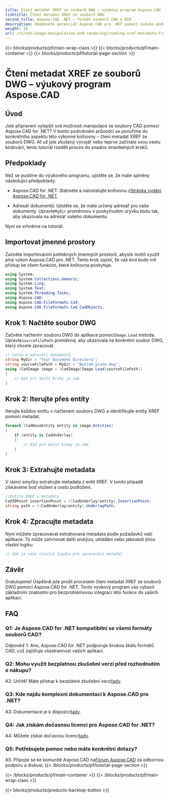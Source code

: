 ```yaml
---
title: Čtení metadat XREF ze souborů DWG – výukový program Aspose.CAD
linktitle: Čtení metadat XREF ze souborů DWG
second_title: Aspose.CAD .NET – formát souborů CAD a BIM
description: Odemkněte potenciál Aspose.CAD pro .NET pomocí našeho podrobného návodu na čtení metadat XREF ze souborů DWG.
weight: 16
url: /cs/net/image-manipulation-and-rendering/reading-xref-metadata-from-dwg/
---
```


{{< blocks/products/pf/main-wrap-class >}}
{{< blocks/products/pf/main-container >}}
{{< blocks/products/pf/tutorial-page-section >}}

# Čtení metadat XREF ze souborů DWG – výukový program Aspose.CAD

## Úvod

Jste připraveni vylepšit své možnosti manipulace se soubory CAD pomocí Aspose.CAD for .NET? V tomto podrobném průvodci se ponoříme do konkrétního aspektu této výkonné knihovny – čtení metadat XREF ze souborů DWG. Ať už jste zkušený vývojář nebo teprve začínáte svou cestu kódování, tento tutoriál rozdělí proces do snadno stravitelných kroků.

## Předpoklady

Než se pustíme do výukového programu, ujistěte se, že máte splněny následující předpoklady:

-  Aspose.CAD for .NET: Stáhněte a nainstalujte knihovnu z[Stránka vydání Aspose.CAD for .NET](https://releases.aspose.com/cad/net/).

-  Adresář dokumentů: Ujistěte se, že máte určený adresář pro vaše dokumenty. Upravte`MyDir` proměnnou v poskytnutém úryvku kódu tak, aby ukazovala na adresář vašeho dokumentu.

Nyní se vrhněme na tutoriál.

## Importovat jmenné prostory

Začněte importováním potřebných jmenných prostorů, abyste mohli využít plný výkon Aspose.CAD pro .NET. Tento krok zajistí, že váš kód bude mít přístup ke všem funkcím, které knihovna poskytuje.

```csharp
using System;
using System.Collections.Generic;
using System.Linq;
using System.Text;
using System.Threading.Tasks;
using Aspose.CAD;
using Aspose.CAD.FileFormats.Cad;
using Aspose.CAD.FileFormats.Cad.CadObjects;
```

## Krok 1: Načtěte soubor DWG

 Začněte načtením souboru DWG do aplikace pomocí`Image.Load` metoda. Upravte`sourceFilePath` proměnná, aby ukazovala na konkrétní soubor DWG, který chcete zpracovat.

```csharp
// Cesta k adresáři dokumentů.
string MyDir = "Your Document Directory";
string sourceFilePath = MyDir + "Bottom_plate.dwg";
using (CadImage image = (CadImage)Image.Load(sourceFilePath))
{
    // Kód pro další kroky je zde
}
```

## Krok 2: Iterujte přes entity

Iterujte každou entitu v načteném souboru DWG a identifikujte entity XREF pomocí metadat.

```csharp
foreach (CadBaseEntity entity in image.Entities)
{
    if (entity is CadUnderlay)
    {
        // Kód pro další kroky je zde
    }
}
```

## Krok 3: Extrahujte metadata

V rámci smyčky extrahujte metadata z entit XREF. V tomto případě získáváme bod vložení a cestu podložení.

```csharp
//Entita XREF s metadaty
Cad3DPoint insertionPoint = ((CadUnderlay)entity).InsertionPoint;
string path = ((CadUnderlay)entity).UnderlayPath;
```

## Krok 4: Zpracujte metadata

Nyní můžete zpracovávat extrahovaná metadata podle požadavků vaší aplikace. To může zahrnovat další analýzu, ukládání nebo jakoukoli jinou vlastní logiku.

```csharp
// Zde je vaše vlastní logika pro zpracování metadat
```

## Závěr

Gratulujeme! Úspěšně jste prošli procesem čtení metadat XREF ze souborů DWG pomocí Aspose.CAD for .NET. Tento výukový program vás vybavil základními znalostmi pro bezproblémovou integraci této funkce do vašich aplikací.

## FAQ

### Q1: Je Aspose.CAD for .NET kompatibilní se všemi formáty souborů CAD?

Odpověď 1: Ano, Aspose.CAD for .NET podporuje širokou škálu formátů CAD, což zajišťuje všestrannost vašich aplikací.

### Q2: Mohu využít bezplatnou zkušební verzi před rozhodnutím o nákupu?

 A2: Určitě! Máte přístup k bezplatné zkušební verzi[tady](https://releases.aspose.com/).

### Q3: Kde najdu komplexní dokumentaci k Aspose.CAD pro .NET?

 A3: Dokumentace je k dispozici[tady](https://reference.aspose.com/cad/net/).

### Q4: Jak získám dočasnou licenci pro Aspose.CAD for .NET?

 A4: Můžete získat dočasnou licenci[tady](https://purchase.aspose.com/temporary-license/).

### Q5: Potřebujete pomoc nebo máte konkrétní dotazy?

 A5: Připojte se ke komunitě Aspose.CAD na[Fórum Aspose.CAD](https://forum.aspose.com/c/cad/19) za odbornou podporu a diskusi.
{{< /blocks/products/pf/tutorial-page-section >}}

{{< /blocks/products/pf/main-container >}}
{{< /blocks/products/pf/main-wrap-class >}}

{{< blocks/products/products-backtop-button >}}
